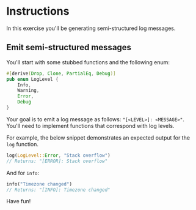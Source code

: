 # Instructions

In this exercise you'll be generating semi-structured log messages.

## Emit semi-structured messages

You'll start with some stubbed functions and the following enum:

```rust
#[derive(Drop, Clone, PartialEq, Debug)]
pub enum LogLevel {
    Info,
    Warning,
    Error,
    Debug
}
```

Your goal is to emit a log message as follows: `"[<LEVEL>]: <MESSAGE>"`.
You'll need to implement functions that correspond with log levels.

For example, the below snippet demonstrates an expected output for the `log` function.

```rust
log(LogLevel::Error, "Stack overflow")
// Returns: "[ERROR]: Stack overflow"
```

And for `info`:

```rust
info("Timezone changed")
// Returns: "[INFO]: Timezone changed"
```

Have fun!
